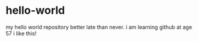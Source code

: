 # hello-world
my hello world repository
better late than never. 
i am learning github at age 57 
i like this!
